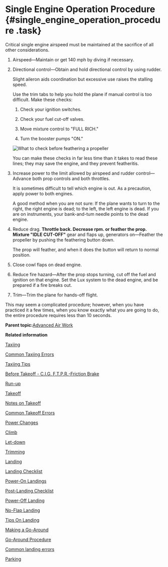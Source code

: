 # Single Engine Operation Procedure {#single_engine_operation_procedure .task}

Critical single engine airspeed must be maintained at the sacrifice of all other considerations.

1.  Airspeed—Maintain or get 140 mph by diving if necessary.

2.  Directional control—Obtain and hold directional control by using rudder.

    Slight aileron aids coordination but excessive use raises the stalling speed.

    Use the trim tabs to help you hold the plane if manual control is too difficult. Make these checks:

    1.  Check your ignition switches.

    2.  Check your fuel cut-off valves.

    3.  Move mixture control to "FULL RICH."

    4.  Turn the booster pumps "ON."

    ![What to check before feathering a propeller](../images/single_eng_before_feather.png "Before you feather: ignition, fuel cut-off, mixture, booster
                                pumps")

    You can make these checks in far less time than it takes to read these lines; they may save the engine, and they prevent featheritis.

3.  Increase power to the limit allowed by airspeed and rudder control— Advance both prop controls and both throttles.

    It is sometimes difficult to tell which engine is out. As a precaution, apply power to both engines.

    A good method when you are not sure: If the plane wants to turn to the right, the right engine is dead; to the left, the left engine is dead. If you are on instruments, your bank-and-tum needle points to the dead engine.

4.  Reduce drag. **Throttle back. Decrease rpm. or feather the prop. Mixture "IDLE CUT-OFF"** gear and flaps up, generators on—Feather the propeller by pushing the feathering button down.

    The prop will feather, and when it does the button will return to normal position.

5.  Close cowl flaps on dead engine.

6.  Reduce fire hazard—After the prop stops turning, cut off the fuel and ignition on that engine. Set the Lux system to the dead engine, and be prepared if a fire breaks out.

7.  Trim—Trim the plane for hands-off flight.


This may seem a complicated procedure; however, when you have practiced it a few times, when you know exactly what you are going to do, the entire procedure requires less than 10 seconds.

**Parent topic:**[Advanced Air Work](../topics/advanced_air_work.md)

**Related information**  


[Taxiing](../topics/taxiing.md)

[Common Taxiing Errors](../topics/common_taxiing_errors.md)

[Taxiing Tips](../topics/taxiing_tips.md)

[Before Takeoff - C.I.G. F.T.P.R.-Friction Brake](../topics/before_takeoff_c.i.g.f.t.p.r._friction_brake.md)

[Run-up](../topics/run_up.md)

[Takeoff](../topics/takeoff.md)

[Notes on Takeoff](../topics/notes_on_takeoff.md)

[Common Takeoff Errors](../topics/common_takeoff_errors.md)

[Power Changes](../topics/power_changes.md)

[Climb](../topics/climb.md)

[Let-down](../topics/let_down.md)

[Trimming](../topics/trimming.md)

[Landing](../topics/landing.md)

[Landing Checklist](../topics/landing_checklist.md)

[Power-On Landings](../topics/power_on_landings.md)

[Post-Landing Checklist](../topics/post_landing_checklist.md)

[Power-Off Landing](../topics/power_off_landing.md)

[No-Flap Landing](../topics/no_flap_landing.md)

[Tips On Landing](../topics/tips_on_landing.md)

[Making a Go-Around](../topics/making_a_go_around.md)

[Go-Around Procedure](../topics/go_around_procedure.md)

[Common landing errors](../topics/common_landing_errors.md)

[Parking](../topics/parking.md)

